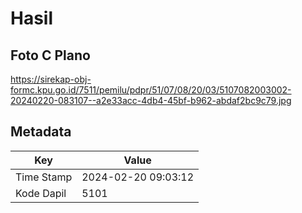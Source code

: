 # Hasil

## Foto C Plano

https://sirekap-obj-formc.kpu.go.id/7511/pemilu/pdpr/51/07/08/20/03/5107082003002-20240220-083107--a2e33acc-4db4-45bf-b962-abdaf2bc9c79.jpg


## Metadata

| Key        | Value               |
| ---------- | ------------------- |
| Time Stamp | 2024-02-20 09:03:12 |
| Kode Dapil | 5101                |



